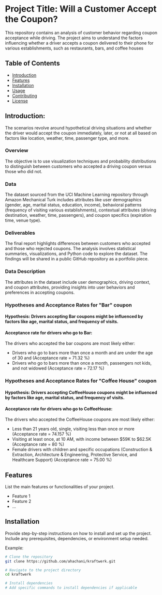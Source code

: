 # Project Title: Will a Customer Accept the Coupon?

This repository contains an analysis of customer behavior regarding coupon acceptance while driving. The project aims to understand the factors influencing whether a driver accepts a coupon delivered to their phone for various establishments, such as restaurants, bars, and coffee houses

## Table of Contents
- [Introduction](#introduction)
- [Features](#features)
- [Installation](#installation)
- [Usage](#usage)
- [Contributing](#contributing)
- [License](#license)

## Introduction: 

The scenarios revolve around hypothetical driving situations and whether the driver would accept the coupon immediately, later, or not at all based on factors like location, weather, time, passenger type, and more.

### Overview

The objective is to use visualization techniques and probability distributions to distinguish between customers who accepted a driving coupon versus those who did not.

### Data
The dataset sourced from the UCI Machine Learning repository through Amazon Mechanical Turk includes attributes like user demographics (gender, age, marital status, education, income), behavioral patterns (frequency of visiting various establishments), contextual attributes (driving destination, weather, time, passengers), and coupon specifics (expiration time, venue type).

### Deliverables
The final report highlights differences between customers who accepted and those who rejected coupons. The analysis involves statistical summaries, visualizations, and Python code to explore the dataset. The findings will be shared in a public GitHub repository as a portfolio piece.

### Data Description
The attributes in the dataset include user demographics, driving context, and coupon attributes, providing insights into user behaviors and preferences in accepting coupons.

### Hypotheses and Acceptance Rates for "Bar" coupon
#### Hypothesis: Drivers accepting Bar coupons might be influenced by factors like age, marital status, and frequency of visits.
#### Acceptance rate for drivers who go to Bar:
The drivers who accepted the bar coupons are most likely either:
-  Drivers who go to bars more than once a month and are under the age of 30 and (Acceptance rate = 71.32 %)
-  Drivers who go to bars more than once a month, passengers not kids, and not widowed (Acceptance rate = 72.17 %)

### Hypotheses and Acceptance Rates for "Coffee House" coupon
#### Hypothesis: Drivers accepting CoffeeHouse coupons might be influenced by factors like age, marital status, and frequency of visits.
#### Acceptance rate for drivers who go to CoffeeHouse:
The drivers who accepted the CoffeeHouse coupons are most likely either:
 - Less than 21 years old, single, visiting less than once or more (Acceptance rate = 74.157 %)
- Visiting at least once, at 10 AM, with income between $59K to $62.5K (Acceptance rate = 80 %)
- Female drivers with children and specific occupations (Construction & Extraction, Architecture & Engineering, Protective Service,  and Healthcare Support) (Acceptance rate = 75.00 %)



## Features

List the main features or functionalities of your project.

- Feature 1
- Feature 2
- ...

## Installation

Provide step-by-step instructions on how to install and set up the project. Include any prerequisites, dependencies, or environment setup needed.

Example:

```bash
# Clone the repository
git clone https://github.com/ahachani/kraftwerk.git

# Navigate to the project directory
cd kraftwerk

# Install dependencies
# Add specific commands to install dependencies if applicable
